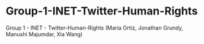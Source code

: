 # Group-1-INET-Twitter-Human-Rights
Group 1 - INET - Twitter-Human-Rights (Maria Ortiz, Jonathan Grundy, Manushi Majumdar, Xia Wang)
